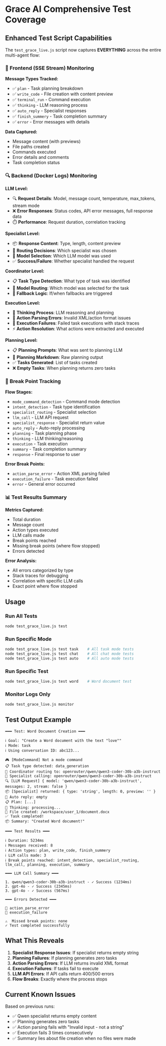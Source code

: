 # Grace AI Comprehensive Test Coverage

## Enhanced Test Script Capabilities

The `test_grace_live.js` script now captures **EVERYTHING** across the entire multi-agent flow:

### 🎯 Frontend (SSE Stream) Monitoring

**Message Types Tracked:**
- ✅ `plan` - Task planning breakdown
- ✅ `write_code` - File creation with content preview
- ✅ `terminal_run` - Command execution
- ✅ `thinking` - LLM reasoning process
- ✅ `auto_reply` - Specialist responses
- ✅ `finish_summery` - Task completion summary
- ✅ `error` - Error messages with details

**Data Captured:**
- Message content (with previews)
- File paths created
- Commands executed
- Error details and comments
- Task completion status

### 🔍 Backend (Docker Logs) Monitoring

**LLM Level:**
- 🔍 **Request Details**: Model, message count, temperature, max_tokens, stream mode
- ❌ **Error Responses**: Status codes, API error messages, full response data
- ⏱️ **Performance**: Request duration, correlation tracking

**Specialist Level:**
- 📦 **Response Content**: Type, length, content preview
- 🎯 **Routing Decisions**: Which specialist was chosen
- 🤖 **Model Selection**: Which LLM model was used
- ✅ **Success/Failure**: Whether specialist handled the request

**Coordinator Level:**
- 📋 **Task Type Detection**: What type of task was identified
- 🎯 **Model Routing**: Which model was selected for the task
- 🔄 **Fallback Logic**: If/when fallbacks are triggered

**Execution Level:**
- 💭 **Thinking Process**: LLM reasoning and planning
- 🔴 **Action Parsing Errors**: Invalid XML/action format issues
- 🔴 **Execution Failures**: Failed task executions with stack traces
- ⚡ **Action Resolution**: What actions were extracted and executed

**Planning Level:**
- 📋 **Planning Prompts**: What was sent to planning LLM
- 📝 **Planning Markdown**: Raw planning output
- ✅ **Tasks Generated**: List of tasks created
- ❌ **Empty Tasks**: When planning returns zero tasks

### 🎪 Break Point Tracking

**Flow Stages:**
- `mode_command_detection` - Command mode detection
- `intent_detection` - Task type identification
- `specialist_routing` - Specialist selection
- `llm_call` - LLM API request
- `specialist_response` - Specialist return value
- `auto_reply` - Auto-reply processing
- `planning` - Task planning phase
- `thinking` - LLM thinking/reasoning
- `execution` - Task execution
- `summary` - Task completion summary
- `response` - Final response to user

**Error Break Points:**
- `action_parse_error` - Action XML parsing failed
- `execution_failure` - Task execution failed
- `error` - General error occurred

### 📊 Test Results Summary

**Metrics Captured:**
- Total duration
- Message count
- Action types executed
- LLM calls made
- Break points reached
- Missing break points (where flow stopped)
- Errors detected

**Error Analysis:**
- All errors categorized by type
- Stack traces for debugging
- Correlation with specific LLM calls
- Exact point where flow stopped

## Usage

### Run All Tests
```bash
node test_grace_live.js test
```

### Run Specific Mode
```bash
node test_grace_live.js test task    # All task mode tests
node test_grace_live.js test chat    # All chat mode tests
node test_grace_live.js test auto    # All auto mode tests
```

### Run Specific Test
```bash
node test_grace_live.js test word    # Word document test
```

### Monitor Logs Only
```bash
node test_grace_live.js monitor
```

## Test Output Example

```
━━━ Test: Word Document Creation ━━━

ℹ Goal: "Create a Word document with the text "love""
ℹ Mode: task
ℹ Using conversation ID: abc123...

🎮 [ModeCommand] Not a mode command
📋 Task type detected: data_generation
🎯 Coordinator routing to: openrouter/qwen/qwen3-coder-30b-a3b-instruct
🤖 Specialist calling: openrouter/qwen/qwen3-coder-30b-a3b-instruct
🔍 [LLM Request] { model: 'qwen/qwen3-coder-30b-a3b-instruct', messages: 2, stream: false }
📦 [Specialist] returned: { type: 'string', length: 0, preview: '' }
💬 Auto reply: empty
📋 Plan: [...]
🤔 Thinking: processing...
📝 File created: /workspace/user_1/document.docx
✅ Task completed!
📦 Summary: "Created Word document!"

━━━ Test Results ━━━

ℹ Duration: 5234ms
ℹ Messages received: 8
ℹ Action types: plan, write_code, finish_summery
ℹ LLM calls made: 3
ℹ Break points reached: intent_detection, specialist_routing, llm_call, planning, execution, summary

━━━ LLM Call Summary ━━━

1. qwen/qwen3-coder-30b-a3b-instruct - ✓ Success (1234ms)
2. gpt-4o - ✓ Success (2345ms)
3. gpt-4o - ✓ Success (567ms)

━━━ Errors Detected ━━━

🔴 action_parse_error
🔴 execution_failure

⚠️  Missed break points: none
✓ Test completed successfully
```

## What This Reveals

1. **Specialist Response Issues**: If specialist returns empty string
2. **Planning Failures**: If planning generates zero tasks
3. **Action Parsing Errors**: If LLM returns invalid XML format
4. **Execution Failures**: If tasks fail to execute
5. **LLM API Errors**: If API calls return 400/500 errors
6. **Flow Breaks**: Exactly where the process stops

## Current Known Issues

Based on previous runs:
- ✅ Qwen specialist returns empty content
- ✅ Planning generates zero tasks
- ✅ Action parsing fails with "Invalid input - not a string"
- ✅ Execution fails 3 times consecutively
- ✅ Summary lies about file creation when no files were made

